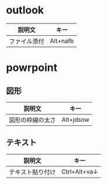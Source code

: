 # outlook
| 説明文 | キー |
| ---- | ---- |
| ファイル添付 | Alt+nafb |

# powrpoint
## 図形
| 説明文 | キー |
| ---- | ---- |
| 図形の枠線の太さ | Alt+jdsow |
## テキスト
| 説明文 | キー |
| ---- | ---- |
| テキスト貼り付け | Ctrl+Alt+va↓ |
